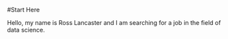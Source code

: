 #Start Here

Hello, my name is Ross Lancaster and I am searching for a job in the field of data science. 
